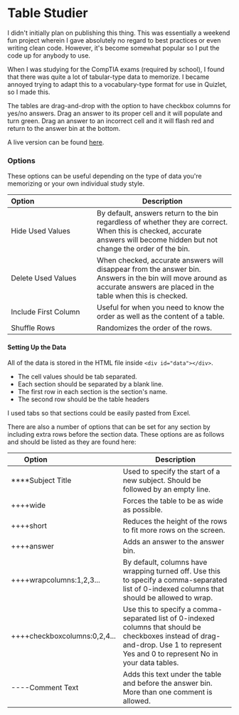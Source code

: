 # Table Studier

I didn't initially plan on publishing this thing. This was essentially a weekend fun project wherein I gave absolutely no regard to best practices or even writing clean code. However, it's become somewhat popular so I put the code up for anybody to use.

When I was studying for the CompTIA exams (required by school), I found that there was quite a lot of tabular-type data to memorize. I became annoyed trying to adapt this to a vocabulary-type format for use in Quizlet, so I made this.

The tables are drag-and-drop with the option to have checkbox columns for yes/no answers. Drag an answer to its proper cell and it will populate and turn green. Drag an answer to an incorrect cell and it will flash red and return to the answer bin at the bottom.

A live version can be found [here](http://jasonclement.me/table-studying-thingy/).

### Options
These options can be useful depending on the type of data you're memorizing or your own individual study style.

Option&nbsp;&nbsp;&nbsp;&nbsp;&nbsp;&nbsp;&nbsp;&nbsp;&nbsp;&nbsp;&nbsp;&nbsp;&nbsp;&nbsp;&nbsp;&nbsp;&nbsp;&nbsp;&nbsp;&nbsp;&nbsp;&nbsp;&nbsp;&nbsp;&nbsp;&nbsp;&nbsp;&nbsp;&nbsp; | Description
------ | -----------
Hide Used Values | By default, answers return to the bin regardless of whether they are correct. When this is checked, accurate answers will become hidden but not change the order of the bin.
Delete Used Values | When checked, accurate answers will disappear from the answer bin. Answers in the bin will move around as accurate answers are placed in the table when this is checked.
Include First Column | Useful for when you need to know the order as well as the content of a table.
Shuffle Rows | Randomizes the order of the rows.

#### Setting Up the Data

All of the data is stored in the HTML file inside `<div id="data"></div>`.
- The cell values should be tab separated.
- Each section should be separated by a blank line.
- The first row in each section is the section's name.
- The second row should be the table headers

I used tabs so that sections could be easily pasted from Excel.

There are also a number of options that can be set for any section by including extra rows before the section data. These options are as follows and should be listed as they are found here:

Option&nbsp;&nbsp;&nbsp;&nbsp;&nbsp;&nbsp;&nbsp;&nbsp;&nbsp;&nbsp;&nbsp;&nbsp;&nbsp;&nbsp;&nbsp;&nbsp;&nbsp;&nbsp;&nbsp;&nbsp;&nbsp;&nbsp;&nbsp;&nbsp;&nbsp;&nbsp;&nbsp;&nbsp;&nbsp; | Description
--- | ---
\*\*\*\*Subject Title | Used to specify the start of a new subject. Should be followed by an empty line.
++++wide | Forces the table to be as wide as possible.
++++short | Reduces the height of the rows to fit more rows on the screen.
++++answer | Adds an answer to the answer bin.
++++wrapcolumns:1,2,3... | By default, columns have wrapping turned off. Use this to specify a comma-separated list of 0-indexed columns that should be allowed to wrap.
++++checkboxcolumns:0,2,4... | Use this to specify a comma-separated list of 0-indexed columns that should be checkboxes instead of drag-and-drop. Use 1 to represent Yes and 0 to represent No in your data tables.
----Comment Text | Adds this text under the table and before the answer bin. More than one comment is allowed.
        
